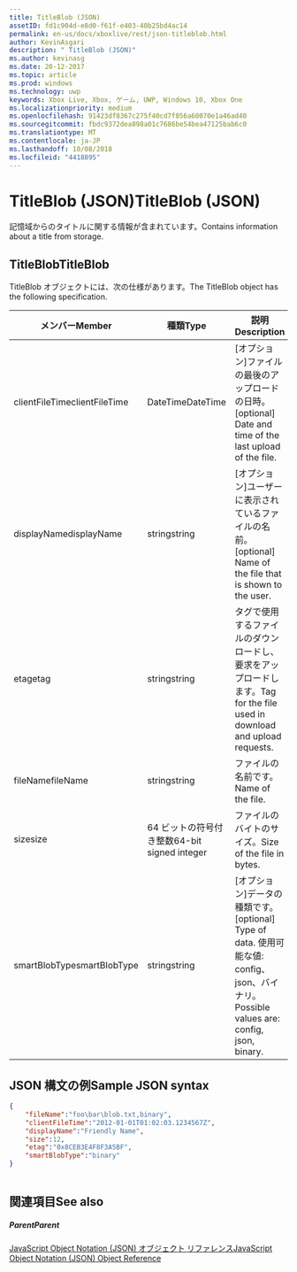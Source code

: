 ```yaml
---
title: TitleBlob (JSON)
assetID: fd1c904d-e8d0-f61f-e403-40b25bd4ac14
permalink: en-us/docs/xboxlive/rest/json-titleblob.html
author: KevinAsgari
description: " TitleBlob (JSON)"
ms.author: kevinasg
ms.date: 20-12-2017
ms.topic: article
ms.prod: windows
ms.technology: uwp
keywords: Xbox Live, Xbox, ゲーム, UWP, Windows 10, Xbox One
ms.localizationpriority: medium
ms.openlocfilehash: 91423df8367c275f40cd7f856a60070e1a46ad40
ms.sourcegitcommit: fbdc9372dea898a01c7686be54bea47125bab6c0
ms.translationtype: MT
ms.contentlocale: ja-JP
ms.lasthandoff: 10/08/2018
ms.locfileid: "4418895"
---
```

# <a name="titleblob-json"></a><span data-ttu-id="29d89-104">TitleBlob (JSON)</span><span class="sxs-lookup"><span data-stu-id="29d89-104">TitleBlob (JSON)</span></span>
<span data-ttu-id="29d89-105">記憶域からのタイトルに関する情報が含まれています。</span><span class="sxs-lookup"><span data-stu-id="29d89-105">Contains information about a title from storage.</span></span> 
<a id="ID4EP"></a>

 
## <a name="titleblob"></a><span data-ttu-id="29d89-106">TitleBlob</span><span class="sxs-lookup"><span data-stu-id="29d89-106">TitleBlob</span></span>
 
<span data-ttu-id="29d89-107">TitleBlob オブジェクトには、次の仕様があります。</span><span class="sxs-lookup"><span data-stu-id="29d89-107">The TitleBlob object has the following specification.</span></span>
 
| <span data-ttu-id="29d89-108">メンバー</span><span class="sxs-lookup"><span data-stu-id="29d89-108">Member</span></span>| <span data-ttu-id="29d89-109">種類</span><span class="sxs-lookup"><span data-stu-id="29d89-109">Type</span></span>| <span data-ttu-id="29d89-110">説明</span><span class="sxs-lookup"><span data-stu-id="29d89-110">Description</span></span>| 
| --- | --- | --- | 
| <span data-ttu-id="29d89-111">clientFileTime</span><span class="sxs-lookup"><span data-stu-id="29d89-111">clientFileTime</span></span>| <span data-ttu-id="29d89-112">DateTime</span><span class="sxs-lookup"><span data-stu-id="29d89-112">DateTime</span></span>| <span data-ttu-id="29d89-113">[オプション]ファイルの最後のアップロードの日時。</span><span class="sxs-lookup"><span data-stu-id="29d89-113">[optional] Date and time of the last upload of the file.</span></span>| 
| <span data-ttu-id="29d89-114">displayName</span><span class="sxs-lookup"><span data-stu-id="29d89-114">displayName</span></span>| <span data-ttu-id="29d89-115">string</span><span class="sxs-lookup"><span data-stu-id="29d89-115">string</span></span>| <span data-ttu-id="29d89-116">[オプション]ユーザーに表示されているファイルの名前。</span><span class="sxs-lookup"><span data-stu-id="29d89-116">[optional] Name of the file that is shown to the user.</span></span>| 
| <span data-ttu-id="29d89-117">etag</span><span class="sxs-lookup"><span data-stu-id="29d89-117">etag</span></span>| <span data-ttu-id="29d89-118">string</span><span class="sxs-lookup"><span data-stu-id="29d89-118">string</span></span>| <span data-ttu-id="29d89-119">タグで使用するファイルのダウンロードし、要求をアップロードします。</span><span class="sxs-lookup"><span data-stu-id="29d89-119">Tag for the file used in download and upload requests.</span></span>| 
| <span data-ttu-id="29d89-120">fileName</span><span class="sxs-lookup"><span data-stu-id="29d89-120">fileName</span></span>| <span data-ttu-id="29d89-121">string</span><span class="sxs-lookup"><span data-stu-id="29d89-121">string</span></span>| <span data-ttu-id="29d89-122">ファイルの名前です。</span><span class="sxs-lookup"><span data-stu-id="29d89-122">Name of the file.</span></span>| 
| <span data-ttu-id="29d89-123">size</span><span class="sxs-lookup"><span data-stu-id="29d89-123">size</span></span>| <span data-ttu-id="29d89-124">64 ビットの符号付き整数</span><span class="sxs-lookup"><span data-stu-id="29d89-124">64-bit signed integer</span></span>| <span data-ttu-id="29d89-125">ファイルのバイトのサイズ。</span><span class="sxs-lookup"><span data-stu-id="29d89-125">Size of the file in bytes.</span></span>| 
| <span data-ttu-id="29d89-126">smartBlobType</span><span class="sxs-lookup"><span data-stu-id="29d89-126">smartBlobType</span></span>| <span data-ttu-id="29d89-127">string</span><span class="sxs-lookup"><span data-stu-id="29d89-127">string</span></span>| <span data-ttu-id="29d89-128">[オプション]データの種類です。</span><span class="sxs-lookup"><span data-stu-id="29d89-128">[optional] Type of data.</span></span> <span data-ttu-id="29d89-129">使用可能な値: config、json、バイナリ。</span><span class="sxs-lookup"><span data-stu-id="29d89-129">Possible values are: config, json, binary.</span></span>| 
  
<a id="ID4E6C"></a>

 
## <a name="sample-json-syntax"></a><span data-ttu-id="29d89-130">JSON 構文の例</span><span class="sxs-lookup"><span data-stu-id="29d89-130">Sample JSON syntax</span></span>
 

```json
{
    "fileName":"foo\bar\blob.txt,binary",
    "clientFileTime":"2012-01-01T01:02:03.1234567Z",
    "displayName":"Friendly Name",
    "size":12,
    "etag":"0x8CEB3E4F8F3A5BF",
    "smartBlobType":"binary"
}
      
```

  
<a id="ID4EID"></a>

 
## <a name="see-also"></a><span data-ttu-id="29d89-131">関連項目</span><span class="sxs-lookup"><span data-stu-id="29d89-131">See also</span></span>
 
<a id="ID4EKD"></a>

 
##### <a name="parent"></a><span data-ttu-id="29d89-132">Parent</span><span class="sxs-lookup"><span data-stu-id="29d89-132">Parent</span></span> 

[<span data-ttu-id="29d89-133">JavaScript Object Notation (JSON) オブジェクト リファレンス</span><span class="sxs-lookup"><span data-stu-id="29d89-133">JavaScript Object Notation (JSON) Object Reference</span></span>](atoc-xboxlivews-reference-json.md)

   